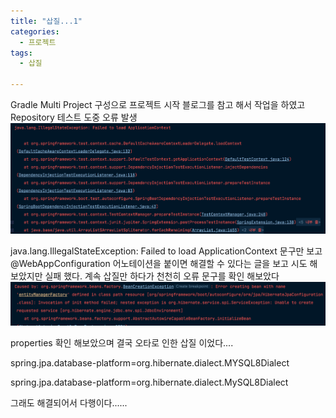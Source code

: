 ```yaml
---
title: "삽질...1"
categories:
  - 프로젝트
tags:
  - 삽질
  
---
```

Gradle Multi Project 구성으로 프로젝트 시작
블로그를 참고 해서 작업을 하였고 Repository 테스트 도중 
오류 발생
![img.png](../assets/images/에러코드.png)


java.lang.IllegalStateException: Failed to load ApplicationContext
문구만 보고 @WebAppConfiguration 어노테이션을 붙이면 해결할 수 있다는 글을 보고 시도 해보았지만 실패 했다.
계속 삽질만 하다가 천천히 오류 문구를 확인 해보았다
![img.png](../assets/images/에러코드1.png)

properties 확인 해보았으며 결국 오타로 인한 삽질 이었다....

spring.jpa.database-platform=org.hibernate.dialect.MYSQL8Dialect

spring.jpa.database-platform=org.hibernate.dialect.MySQL8Dialect

그래도 해결되어서 다행이다......
